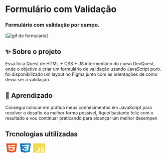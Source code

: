# Formulário com Validação

### Formulário com validação por campo.
[<img src="./tela1.gif" alt="gif do formulario">]

## ✨ Sobre o projeto

Essa foi a Quest de HTML + CSS + JS intermediário do curso DevQuest, onde o objetivo é criar um formulário de validação usando JavaScript puro. foi disponibilizado um layout no Figma junto com as orientações de como devia ser a validação.

## 🚀 Aprendizado

Consegui colocar em prática meus conhecimentos em JavaScript para resolver o desafio da melhor forma possível, fiquei bastante feliz com o resultado e vou continuar praticando para alcançar um melhor desempen

## Trcnologias ultilizadas
 <img align="center" alt="HTML" height="30" width="40" src="https://raw.githubusercontent.com/devicons/devicon/master/icons/html5/html5-original.svg">  <img align="center" alt="CSS" height="30" width="40" src="https://raw.githubusercontent.com/devicons/devicon/master/icons/css3/css3-original.svg">
<img align="center" alt="Js" height="30" width="40" src="https://raw.githubusercontent.com/devicons/devicon/master/icons/javascript/javascript-plain.svg">
